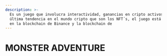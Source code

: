```yaml
---
description: >-
  Es un juego que involucra interactividad, ganancias en cripto activos y la
  última tendencia en el mundo cripto que son los NFT´s, el juego está presente
  en la blockchain de Binance y la blockchain de
---
```


# MONSTER ADVENTURE

